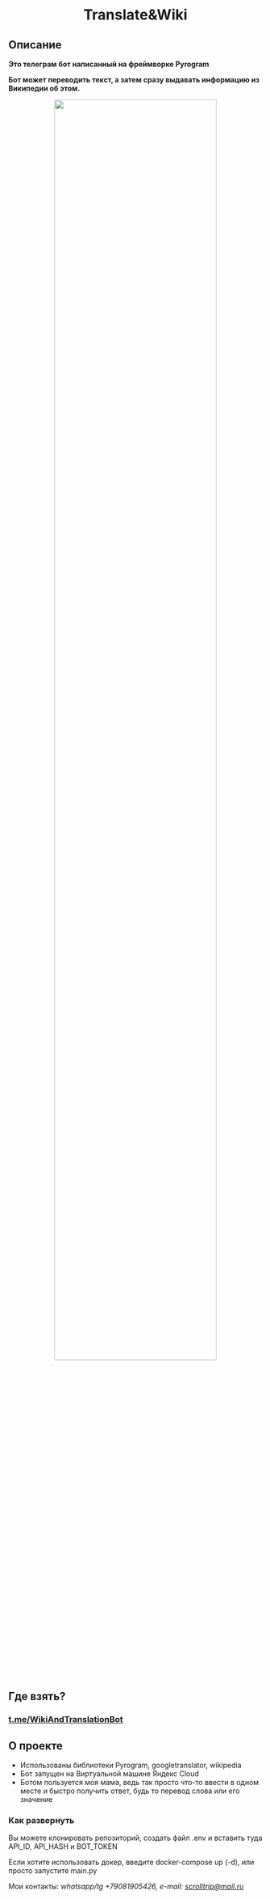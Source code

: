 <h1 align="center">Translate&Wiki</h1>


## Описание

**Это телеграм бот написанный на фреймворке Pyrogram**

**Бот может переводить текст, а затем сразу выдавать информацию из Википедии об этом.**

<p align="center">
<img src="https://s4.gifyu.com/images/Desktop-2022.10.18---03.00.02.02_Trim-online-video-cutter.com-1.gif" width="80%"></p>


## Где взять?

### [t.me/WikiAndTranslationBot](https://t.me/WikiAndTranslationBot)


## О проекте


- Использованы библиотеки Pyrogram, googletranslator, wikipedia
- Бот запущен на Виртуальной машине Яндекс Cloud
- Ботом пользуется моя мама, ведь так просто что-то ввести в одном месте и быстро получить ответ, 
будь то перевод слова или его значение


### Как развернуть

Вы можете клонировать репозиторий, создать файл .env и вставить туда API_ID,
API_HASH и BOT_TOKEN

Если хотите использовать докер, введите docker-compose up (-d), или просто запустите main.py


Мои контакты:
*whatsapp/tg +79081905426, e-mail: scrolltrip@mail.ru*